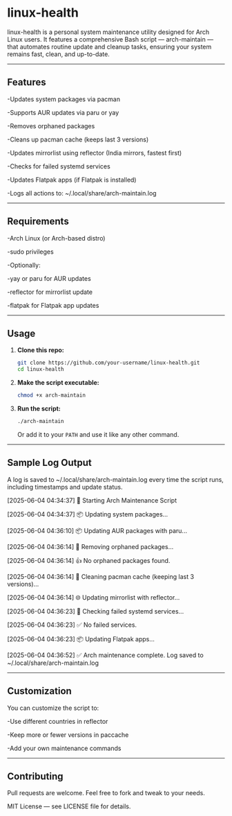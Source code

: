 # linux-health

linux-health is a personal system maintenance utility designed for Arch Linux users. It features a comprehensive Bash script — arch-maintain — that automates routine update and cleanup tasks, ensuring your system remains fast, clean, and up-to-date.

---

## Features

-Updates system packages via pacman

-Supports AUR updates via paru or yay

-Removes orphaned packages

-Cleans up pacman cache (keeps last 3 versions)

-Updates mirrorlist using reflector (India mirrors, fastest first)

-Checks for failed systemd services

-Updates Flatpak apps (if Flatpak is installed)

-Logs all actions to: ~/.local/share/arch-maintain.log

---

## Requirements

-Arch Linux (or Arch-based distro)

-sudo privileges

-Optionally:

   -yay or paru for AUR updates

   -reflector for mirrorlist update

   -flatpak for Flatpak app updates

---

## Usage

1. **Clone this repo:**

    ```bash
    git clone https://github.com/your-username/linux-health.git
    cd linux-health
    ```

2. **Make the script executable:**

    ```bash
    chmod +x arch-maintain
    ```

3. **Run the script:**

    ```bash
    ./arch-maintain
    ```

    Or add it to your `PATH` and use it like any other command.

---

## Sample Log Output

A log is saved to ~/.local/share/arch-maintain.log every time the script runs, including timestamps and update status.


[2025-06-04 04:34:37] 🔧 Starting Arch Maintenance Script

[2025-06-04 04:34:37] 📦 Updating system packages...

[2025-06-04 04:36:10] 📦 Updating AUR packages with paru...

[2025-06-04 04:36:14] 🧹 Removing orphaned packages...

[2025-06-04 04:36:14] 👍 No orphaned packages found.

[2025-06-04 04:36:14] 🧼 Cleaning pacman cache (keeping last 3 versions)...

[2025-06-04 04:36:14] 🌐 Updating mirrorlist with reflector...

[2025-06-04 04:36:23] 🚨 Checking failed systemd services...

[2025-06-04 04:36:23] ✅ No failed services.

[2025-06-04 04:36:23] 📦 Updating Flatpak apps...

[2025-06-04 04:36:52] ✅ Arch maintenance complete. Log saved to ~/.local/share/arch-maintain.log

---

## Customization

You can customize the script to:

   -Use different countries in reflector

   -Keep more or fewer versions in paccache

   -Add your own maintenance commands

---

## Contributing

Pull requests are welcome. Feel free to fork and tweak to your needs. 

MIT License — see LICENSE file for details.
